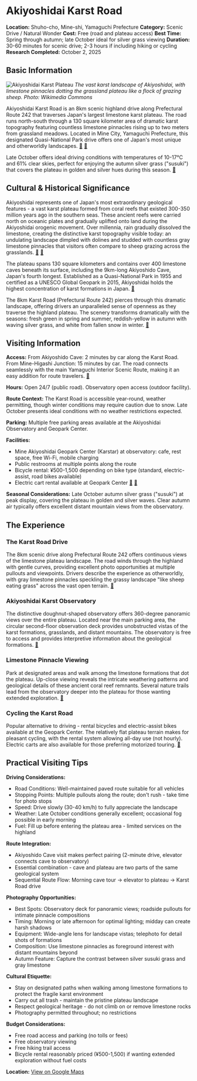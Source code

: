 # Akiyoshidai Karst Road

**Location:** Shuho-cho, Mine-shi, Yamaguchi Prefecture
**Category:** Scenic Drive / Natural Wonder
**Cost:** Free (road and plateau access)
**Best Time:** Spring through autumn; late October ideal for silver grass viewing
**Duration:** 30-60 minutes for scenic drive; 2-3 hours if including hiking or cycling
**Research Completed:** October 2, 2025

## Basic Information

![Akiyoshidai Karst Plateau](https://upload.wikimedia.org/wikipedia/commons/6/6d/Akiyoshidai_001.jpg)
*The vast karst landscape of Akiyoshidai, with limestone pinnacles dotting the grassland plateau like a flock of grazing sheep. Photo: Wikimedia Commons*

Akiyoshidai Karst Road is an 8km scenic highland drive along Prefectural Route 242 that traverses Japan's largest limestone karst plateau. The road runs north-south through a 130 square kilometer area of dramatic karst topography featuring countless limestone pinnacles rising up to two meters from grassland meadows. Located in Mine City, Yamaguchi Prefecture, this designated Quasi-National Park drive offers one of Japan's most unique and otherworldly landscapes. [🔗](https://www.japan-guide.com/e/e6130.html) [🔗](https://en.wikipedia.org/wiki/Akiyoshidai_Quasi-National_Park)

Late October offers ideal driving conditions with temperatures of 10-17°C and 61% clear skies, perfect for enjoying the autumn silver grass ("susuki") that covers the plateau in golden and silver hues during this season. [🔗](https://hagiyakiya.com/en/akiyoshi-dai-sight-seeing-spot-in-yamaguchi-prefecture/)

## Cultural & Historical Significance

Akiyoshidai represents one of Japan's most extraordinary geological features - a vast karst plateau formed from coral reefs that existed 300-350 million years ago in the southern seas. These ancient reefs were carried north on oceanic plates and gradually uplifted onto land during the Akiyoshidai orogenic movement. Over millennia, rain gradually dissolved the limestone, creating the distinctive karst topography visible today: an undulating landscape dimpled with dolines and studded with countless gray limestone pinnacles that visitors often compare to sheep grazing across the grasslands. [🔗](https://en.wikipedia.org/wiki/Akiyoshidai_Quasi-National_Park) [🔗](https://www.setouchi.travel/en/trip-ideas/15319/)

The plateau spans 130 square kilometers and contains over 400 limestone caves beneath its surface, including the 9km-long Akiyoshido Cave, Japan's fourth longest. Established as a Quasi-National Park in 1955 and certified as a UNESCO Global Geopark in 2015, Akiyoshidai holds the highest concentration of karst formations in Japan. [🔗](https://en.wikipedia.org/wiki/Mine-Akiyoshidai_Karst_Plateau_Geopark)

The 8km Karst Road (Prefectural Route 242) pierces through this dramatic landscape, offering drivers an unparalleled sense of openness as they traverse the highland plateau. The scenery transforms dramatically with the seasons: fresh green in spring and summer, reddish-yellow in autumn with waving silver grass, and white from fallen snow in winter. [🔗](https://www.japan-guide.com/e/e6130.html)

## Visiting Information

**Access:** From Akiyoshido Cave: 2 minutes by car along the Karst Road. From Mine-Higashi Junction: 15 minutes by car. The road connects seamlessly with the main Yamaguchi Interior Scenic Route, making it an easy addition for route travelers. [🔗](https://akiyoshidai-park.com/en/access/)

**Hours:** Open 24/7 (public road). Observatory open access (outdoor facility).

**Route Context:** The Karst Road is accessible year-round, weather permitting, though winter conditions may require caution due to snow. Late October presents ideal conditions with no weather restrictions expected.

**Parking:** Multiple free parking areas available at the Akiyoshidai Observatory and Geopark Center.

**Facilities:**
- Mine Akiyoshidai Geopark Center (Karstar) at observatory: cafe, rest space, free Wi-Fi, mobile charging
- Public restrooms at multiple points along the route
- Bicycle rental: ¥500-1,500 depending on bike type (standard, electric-assist, road bikes available)
- Electric cart rental available at Geopark Center [🔗](https://en.activityjapan.com/publish/plan/35119) [🔗](https://akiyoshidai-park.com/en/enjoy/)

**Seasonal Considerations:** Late October autumn silver grass ("susuki") at peak display, covering the plateau in golden and silver waves. Clear autumn air typically offers excellent distant mountain views from the observatory.

## The Experience

### The Karst Road Drive

The 8km scenic drive along Prefectural Route 242 offers continuous views of the limestone plateau landscape. The road winds through the highland with gentle curves, providing excellent photo opportunities at multiple pullouts and viewpoints. Drivers describe the experience as otherworldly, with gray limestone pinnacles speckling the grassy landscape "like sheep eating grass" across the vast open terrain. [🔗](https://www.tripadvisor.com/Attraction_Review-g1023686-d1425486-Reviews-Akiyoshidai_Karst_Observatory-Mine_Yamaguchi_Prefecture_Chugoku.html)

### Akiyoshidai Karst Observatory

The distinctive doughnut-shaped observatory offers 360-degree panoramic views over the entire plateau. Located near the main parking area, the circular second-floor observation deck provides unobstructed vistas of the karst formations, grasslands, and distant mountains. The observatory is free to access and provides interpretive information about the geological formations. [🔗](https://japantravel.navitime.com/en/area/jp/spot/02301-12200015/)

### Limestone Pinnacle Viewing

Park at designated areas and walk among the limestone formations that dot the plateau. Up-close viewing reveals the intricate weathering patterns and geological details of these ancient coral reef remnants. Several nature trails lead from the observatory deeper into the plateau for those wanting extended exploration. [🔗](https://www.japan-guide.com/e/e6130.html)

### Cycling the Karst Road

Popular alternative to driving - rental bicycles and electric-assist bikes available at the Geopark Center. The relatively flat plateau terrain makes for pleasant cycling, with the rental system allowing all-day use (not hourly). Electric carts are also available for those preferring motorized touring. [🔗](https://en.activityjapan.com/publish/plan/35119)

## Practical Visiting Tips

**Driving Considerations:**
- Road Conditions: Well-maintained paved route suitable for all vehicles
- Stopping Points: Multiple pullouts along the route; don't rush - take time for photo stops
- Speed: Drive slowly (30-40 km/h) to fully appreciate the landscape
- Weather: Late October conditions generally excellent; occasional fog possible in early morning
- Fuel: Fill up before entering the plateau area - limited services on the highland

**Route Integration:**
- Akiyoshido Cave visit makes perfect pairing (2-minute drive, elevator connects cave to observatory)
- Essential combination - cave and plateau are two parts of the same geological system
- Sequential Route Flow: Morning cave tour → elevator to plateau → Karst Road drive

**Photography Opportunities:**
- Best Spots: Observatory deck for panoramic views; roadside pullouts for intimate pinnacle compositions
- Timing: Morning or late afternoon for optimal lighting; midday can create harsh shadows
- Equipment: Wide-angle lens for landscape vistas; telephoto for detail shots of formations
- Composition: Use limestone pinnacles as foreground interest with distant mountains beyond
- Autumn Feature: Capture the contrast between silver susuki grass and gray limestone

**Cultural Etiquette:**
- Stay on designated paths when walking among limestone formations to protect the fragile karst environment
- Carry out all trash - maintain the pristine plateau landscape
- Respect geological heritage - do not climb on or remove limestone rocks
- Photography permitted throughout; no restrictions

**Budget Considerations:**
- Free road access and parking (no tolls or fees)
- Free observatory viewing
- Free hiking trail access
- Bicycle rental reasonably priced (¥500-1,500) if wanting extended exploration without fuel costs

**Location:** [View on Google Maps](https://maps.google.com/maps?cid=4252924666949418538)
